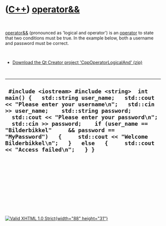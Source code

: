 



 

 

 

 

 

([C++](Cpp.htm)) [operator&&](CppOperatorLogicalAnd.htm)
========================================================

 

[operator&&](CppOperatorLogicalAnd.htm) (pronounced as 'logical and
operator') is an [operator](CppOperator.htm) to state that two
conditions must be true. In the example below, both a username and
password must be correct.

 

-   [Download the Qt Creator project
    'CppOperatorLogicalAnd' (zip)](CppOperatorLogicalAnd.zip)

 

  -------------------------------------------------------------------------------------------------------------------------------------------------------------------------------------------------------------------------------------------------------------------------------------------------------------------------------------------------------------------------------------------------------------------------------------
  ` #include <iostream> #include <string>  int main() {   std::string user_name;   std::cout << "Please enter your username\n";   std::cin >> user_name;    std::string password;   std::cout << "Please enter your password\n";   std::cin >> password;    if (user_name == "Bilderbikkel"     && password == "MyPassword")   {     std::cout << "Welcome Bilderbikkel\n";   }   else   {     std::cout << "Access failed\n";   } }`
  -------------------------------------------------------------------------------------------------------------------------------------------------------------------------------------------------------------------------------------------------------------------------------------------------------------------------------------------------------------------------------------------------------------------------------------

 

 

 

 

 





 

[![Valid XHTML 1.0 Strict](valid-xhtml10.png){width="88"
height="31"}](http://validator.w3.org/check?uri=referer)
